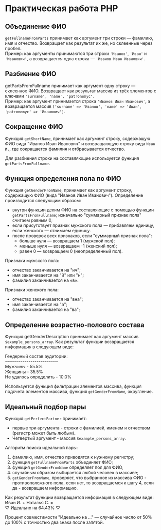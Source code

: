 # Практическая работа PHP

## Объединение ФИО
`getFullnameFromParts` принимает как аргумент три строки — фамилию, имя и отчество. 
Возвращает как результат их же, но склеенные через пробел.  
Пример: как аргументы принимаются три строки `'Иванов'`, `'Иван'` и `'Иванович'`, а возвращается одна строка — `'Иванов Иван Иванович'`.

## Разбиение ФИО
getPartsFromFullname принимает как аргумент одну строку — склеенное ФИО. Возвращает как результат массив из трёх элементов с ключами `'surname', 'name', 'patronomyc'`.  
Пример: как аргумент принимается строка `'Иванов Иван Иванович'`, а возвращается массив `['surname' => 'Иванов', 'name' => 'Иван', 'patronomyc' => 'Иванович']`.

## Сокращение ФИО
Функция `getShortName`, принимает как аргумент строку, содержащую ФИО вида "Иванов Иван Иванович" и возвращающую строку вида `Иван И.`, где сокращается фамилия и отбрасывается отчество.

Для разбиения строки на составляющие используется функция `getPartsFromFullname`.

## Функция определения пола по ФИО
Функция `getGenderFromName`, принимает как аргумент строку, содержащую ФИО (вида "Иванов Иван Иванович").
Определение производится следующим образом:
* внутри функции делим ФИО на составляющие с помощью функции `getPartsFromFullname`;
изначально "суммарный признак пола" считаем равным 0;
* если присутствует признак мужского пола — прибавляем единицу, если женского — отнимаем единицу.
* после проверок всех признаков, если "суммарный признак пола":
  * больше нуля — возвращаем 1 (мужской пол);
  * меньше нуля — возвращаем -1 (женский пол);
  * равен 0 — возвращаем 0 (неопределенный пол).

Признаки мужского пола:
* отчество заканчивается на "ич";
* имя заканчивается на "й" или "н";
* фамилия заканчивается на «в».

Признаки женского пола:
* отчество заканчивается на "вна";
* имя заканчивается на "а";
* фамилия заканчивается на "ва";

## Определение возрастно-полового состава
Функция getGenderDescription принимает как аргумент массив `$example_persons_array`.
Как результат функции возвращается информация в следующем виде:

Гендерный состав аудитории:  
\---------------------------  
Мужчины - 55.5%  
Женщины - 35.5%  
Не удалось определить - 10.0%

Используется функция фильтрации элементов массива, функция подсчета элементов массива, функция `getGenderFromName`, округление.

## Идеальный подбор пары
Функция `getPerfectPartner` принимает:
* первые три аргумента - строки с фамилией, именем и отчеством (регистр может быть любым).
* Четвертый аргумент - массив `$example_persons_array`.

Алгоритм поиска идеальной пары:
1. фамилию, имя, отчество приводятся к нужному регистру;
2. функция `getFullnameFromParts` объединяет ФИО;
3. функция `getGenderFromName` определяет пол для ФИО;
4. случайным образом выбирается любой человек в массиве;
5. `getGenderFromName`, проверяет, что выбранное из массива ФИО - противоположного пола, если нет, то возвращаемся к шагу 4, если да - возвращаем информацию.

Как результат функции возвращается информация в следующем виде:  
Иван И. + Наталья С. =   
♡ Идеально на 64.43% ♡

Процент совместимости "Идеально на ..." — случайное число от 50% до 100% с точностью два знака после запятой.